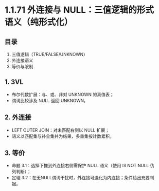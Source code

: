 # 1.1.71 外连接与 NULL：三值逻辑的形式语义（纯形式化）

## 目录

1. 三值逻辑（TRUE/FALSE/UNKNOWN）
2. 外连接语义
3. 等价与限制

## 1. 3VL

- 布尔代数扩展：与、或、非对 UNKNOWN 的真值表；
- 谓词比较涉及 NULL 返回 UNKNOWN。

## 2. 外连接

- LEFT OUTER JOIN：对未匹配右侧以 NULL 扩展；
- 语义以匹配集与补全集并为结果，多重集按计数累积。

## 3. 等价

- 命题 3.1：选择下推到外连接右侧需保护 NULL 语义（使用 IS NOT NULL 伪列判断）；
- 定理 3.2：在无NULL谓词干扰时，外连接可退化为内连接；条件给出充要判据。
